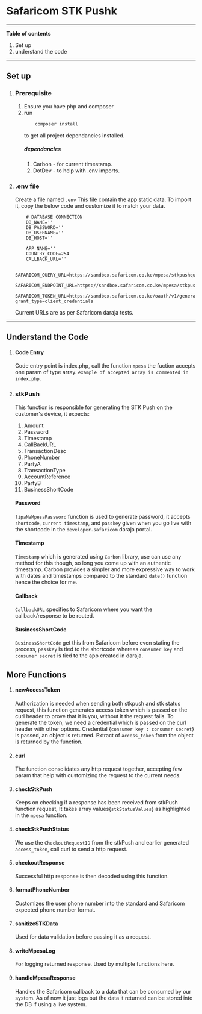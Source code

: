 # Safaricom STK Pushk

---
**Table of contents**
1. Set up
2. understand the code
---
## Set up 
1. ### Prerequisite
    1. Ensure you have php and composer
    2. run 
        ```php
            composer install
        ``` 
        to get all project dependancies installed.
        ##### dependancies
        1. Carbon - for current timestamp.
        2. DotDev - to help with .env imports.
2. ### .env file
    Create a file named `.env`
    This file contain the app static data.
    To import it, copy the below code and customize it to match your data.
    ```env
        # DATABASE CONNECTION
        DB_NAME=''
        DB_PASSWORD=''
        DB_USERNAME=''
        DB_HOST=''

        APP_NAME=''
        COUNTRY_CODE=254
        CALLBACK_URL=''

        SAFARICOM_QUERY_URL=https://sandbox.safaricom.co.ke/mpesa/stkpushquery/v1/query
        SAFARICOM_ENDPOINT_URL=https://sandbox.safaricom.co.ke/mpesa/stkpush/v1/processrequest
        SAFARICOM_TOKEN_URL=https://sandbox.safaricom.co.ke/oauth/v1/generate?grant_type=client_credentials
    ```
    Current URLs are as per Safaricom daraja tests.
---
## Understand the Code
1. #### Code Entry
    Code entry point is index.php, call the function `mpesa` the fuction accepts one param of type array.
    `example of accepted array is commented in index.php`.
1. ### stkPush
    This function is responsible for generating the STK Push on the customer's device, it expects:
    1. Amount
    1. Password
    1. Timestamp
    1. CallBackURL
    1. TransactionDesc
    1. PhoneNumber
    1. PartyA
    1. TransactionType
    1. AccountReference
    1. PartyB
    1. BusinessShortCode


   #### Password
     `lipaNaMpesaPassword` function is used to generate password, it accepts `shortcode`, `current timestamp`, and  `passkey` given when you go live with the shortcode in the `developer.safaricom` daraja portal.
   #### Timestamp
    `Timestamp` which is generated using `Carbon` library, use can use any method for this though, so long you come up with an authentic timestamp. Carbon provides a simpler and more expressive way to work with dates and timestamps compared to the standard `date()` function hence the choice for me.
    #### Callback
   `CallbackURL` specifies to Safaricom where you want the callback/response to be routed.
    #### BusinessShortCode
   `BusinessShortCode` get this from Safaricom before even stating the process, `passkey` is tied to the shortcode whereas `consumer key` and `consumer secret` is tied to the app created in daraja.

## More Functions
1. #### newAccessToken
   Authorization is needed when sending both stkpush and stk status request, this function generates access token 
   which is passed on the curl header to prove that it is you, without it the request fails.
   To generate the token, we need a credential which is passed on the curl header with other options.
   Credential {`consumer key : consumer secret`} is passed, an object is returned. Extract of `access_token` from the object is returned by the function.
2. #### curl
   The function consolidates any http request together, accepting few param that help with customizing the request to the current needs.
3. #### checkStkPush
   Keeps on checking if a response has been received from stkPush function request, It takes array values{`stkStatusValues`} as highlighted in the `mpesa` function.
4. #### checkStkPushStatus
   We use the `CheckoutRequestID` from the stkPush and earlier generated `access_token`, call curl to send a http request.
5. #### checkoutResponse
   Successful http response is then decoded using this function.
6. #### formatPhoneNumber
   Customizes the user phone number into the standard and Safaricom expected phone number format.
7. #### sanitizeSTKData
   Used for data validation before passing it as a request.
8. #### writeMpesaLog
    For logging returned response. Used by multiple functions here.
9.  #### handleMpesaResponse
    Handles the Safaricom callback to a data that can be consumed by our system. As of now it just logs but the data it returned can be stored into the DB if using a live system.